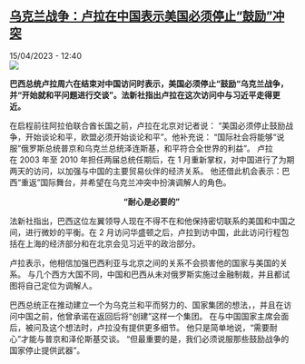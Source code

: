 <!--1681555503000-->
[乌克兰战争：卢拉在中国表示美国必须停止“鼓励”冲突](https://www.rfi.fr/cn/%E5%9B%BD%E9%99%85/20230415-%E4%B9%8C%E5%85%8B%E5%85%B0%E6%88%98%E4%BA%89-%E5%8D%A2%E6%8B%89%E5%9C%A8%E4%B8%AD%E5%9B%BD%E8%A1%A8%E7%A4%BA%E7%BE%8E%E5%9B%BD%E5%BF%85%E9%A1%BB%E5%81%9C%E6%AD%A2-%E9%BC%93%E5%8A%B1-%E5%86%B2%E7%AA%81)
------

<div>15/04/2023 - 12:40</div><img src="https://s.rfi.fr/media/display/c1128878-dae3-11ed-af25-005056a90321/w:1280/p:16x9/2023-04-14T124509Z_1952694142_RC2CE0AAJ8W5_RTRMADP_3_CHINA-BRAZIL.JPG"><p><strong>巴西总统卢拉周六在结束对中国访问时表示，美国必须停止“鼓励“乌克兰战争，并“开始就和平问题进行交谈”。法新社指出卢拉在这次访问中与习近平走得更近。                     </strong></p><div><p>在启程前往阿拉伯联合酋长国之前，卢拉在北京对记者说： “美国必须停止鼓励战争，开始谈论和平，欧盟必须开始谈论和平”。他补充说： “国际社会将能够“说服”俄罗斯总统普京和乌克兰总统泽连斯基，和平符合全世界的利益”。 卢拉在 2003 年至 2010 年担任两届总统任期后，在 1 月重新掌权，对中国进行了为期两天的访问，以加强与中国的主要贸易伙伴的经济关系。 他还借此机会表示：巴西“重返”国际舞台，并希望在乌克兰冲突中扮演调解人的角色。 </p><p style="text-align:center"><strong>“耐心是必要的” </strong></p><p>法新社指出，巴西这位左翼领导人现在不得不在和他保持密切联系的美国和中国之间，进行微妙的平衡。在 2 月访问华盛顿之后，卢拉到访中国，此此访问行程包括在上海的经济部分和在北京会见习近平的政治部分。 </p><p>卢拉表示，他相信加强巴西利亚与北京之间的关系不会损害他的国家与美国的关系。 与几个西方大国不同，中国和巴西从未对俄罗斯实施过金融制裁，并且都试图将自己定位为调解人。 </p><p>巴西总统正在推动建立一个为乌克兰和平而努力的、国家集团的想法，，并且在访问中国之前，他曾承诺在返回后将“创建”这样一个集团。 在与中国国家主席会面后，被问及这个想法时，卢拉没有提供更多细节。 他只是简单地说，“需要耐心”才能与普京和泽伦斯基交谈。 “但最重要的是，我们必须说服那些鼓励战争的国家停止提供武器”。 </p><div data-selfpromo-newsletter></div><div data-selfpromo-app></div></div>
